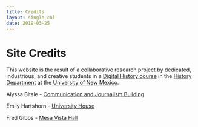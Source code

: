 ```yaml
---
title: Credits
layout: single-col
date: 2019-03-25
---
```


# Site Credits
This website is the result of a collaborative research project by dedicated, industrious, and creative students in a [Digital History course](http://fredgibbs.net/courses/digital-history) in the [History Department](history.unm.edu) at the [University of New Mexico](http://unm.edu).

Alyssa Bitsie - [Communication and Journalism Building](essays/communication-journalism)

Emily Hartshorn - [University House](essays/university-house)

Fred Gibbs - [Mesa Vista Hall](essays/mesa-vista-hall)

